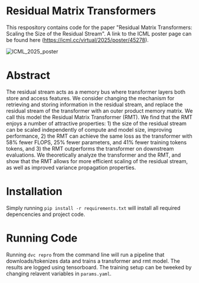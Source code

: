 # Residual Matrix Transformers

This respository contains code for the paper "Residual Matrix Transformers: Scaling the Size of the Residual Stream". A link to the ICML poster page can be found here (https://icml.cc/virtual/2025/poster/45278).

![ICML_2025_poster](https://github.com/user-attachments/assets/2043927a-be19-470b-bf3f-2d047cc31945)


# Abstract

The residual stream acts as a memory bus where transformer layers both store and access features. We consider changing the mechanism for retrieving and storing information in the residual stream, and replace the residual stream of the transformer with an outer product memory matrix. We call this model the Residual Matrix Transformer (RMT). We find that the RMT enjoys a number of attractive properties: 1) the size of the residual stream can be scaled independently of compute and model size, improving performance, 2) the RMT can achieve the same loss as the transformer with 58% fewer FLOPS, 25% fewer parameters, and 41% fewer training tokens tokens, and 3) the RMT outperforms the transformer on downstream evaluations. We theoretically analyze the transformer and the RMT, and show that the RMT allows for more efficient scaling of the residual stream, as well as improved variance propagation properties.

# Installation

Simply running `pip install -r requirements.txt` will install all required depencencies and project code.

# Running Code

Running `dvc repro` from the command line will run a pipeline that downloads/tokenizes data and trains a transformer and rmt model. The results are logged using tensorboard. The training setup can be tweeked by changing relavent variables in `params.yaml`.
